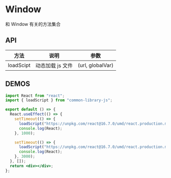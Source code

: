 # Window

和 Window 有关的方法集合

## API

| 方法      | 说明             | 参数             |
| --------- | ---------------- | ---------------- |
| loadScipt | 动态加载 js 文件 | (url, globalVar) |

## DEMOS

```jsx
import React from "react";
import { loadScript } from "common-library-js";

export default () => {
  React.useEffect(() => {
    setTimeout(() => {
      loadScript("https://unpkg.com/react@16.7.0/umd/react.production.min.js");
      console.log(React);
    }, 1000);

    setTimeout(() => {
      loadScript("https://unpkg.com/react@16.7.0/umd/react.production.min.js");
      console.log(React);
    }, 3000);
  }, []);
  return <div></div>;
};
```
